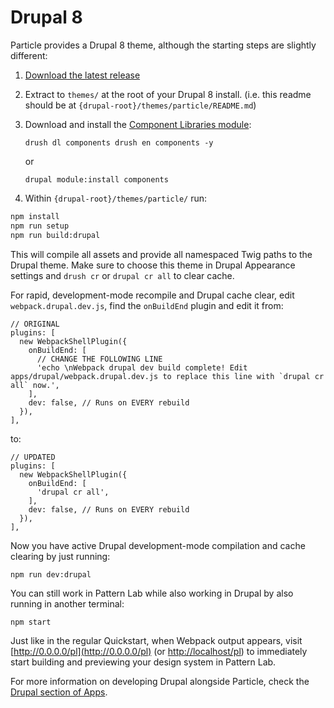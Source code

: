 # Drupal 8

Particle provides a Drupal 8 theme, although the starting steps are slightly different:

1. [Download the latest release](https://github.com/phase2/particle/releases)
2. Extract to `themes/` at the root of your Drupal 8 install. \(i.e. this readme should be at `{drupal-root}/themes/particle/README.md`\)
3. Download and install the [Component Libraries module](https://www.drupal.org/project/components):

   `drush dl components drush en components -y`

   or

   `drupal module:install components`

4. Within `{drupal-root}/themes/particle/` run:

```bash
npm install
npm run setup
npm run build:drupal
```

This will compile all assets and provide all namespaced Twig paths to the Drupal theme. Make sure to choose this theme in Drupal Appearance settings and `drush cr` or `drupal cr all` to clear cache.

For rapid, development-mode recompile and Drupal cache clear, edit `webpack.drupal.dev.js`, find the `onBuildEnd` plugin and edit it from:

```text
// ORIGINAL
plugins: [
  new WebpackShellPlugin({
    onBuildEnd: [
      // CHANGE THE FOLLOWING LINE
      'echo \nWebpack drupal dev build complete! Edit apps/drupal/webpack.drupal.dev.js to replace this line with `drupal cr all` now.',
    ],
    dev: false, // Runs on EVERY rebuild
  }),
],
```

to:

```text
// UPDATED
plugins: [
  new WebpackShellPlugin({
    onBuildEnd: [
      'drupal cr all',
    ],
    dev: false, // Runs on EVERY rebuild
  }),
],
```

Now you have active Drupal development-mode compilation and cache clearing by just running:

```text
npm run dev:drupal
```

You can still work in Pattern Lab while also working in Drupal by also running in another terminal:

```text
npm start
```

Just like in the regular Quickstart, when Webpack output appears, visit [http://0.0.0.0/pl](http://0.0.0.0/pl) \(or [http://localhost/pl](http://localhost/pl)\) to immediately start building and previewing your design system in Pattern Lab.

For more information on developing Drupal alongside Particle, check the [Drupal section of Apps](../apps/drupal.md).

